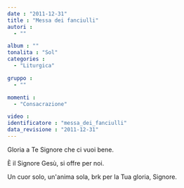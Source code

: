 ```yaml
---
date : "2011-12-31"
title : "Messa dei fanciulli"
autori : 
  - ""

album : ""
tonalita : "Sol"
categories : 
  - "Liturgica"

gruppo : 
  - ""

momenti : 
  - "Consacrazione"

video : 
identificatore : "messa_dei_fanciulli"
data_revisione : "2011-12-31"
---
```

  
  
Gloria a Te Signore che ci vuoi bene.  
  
  
È il Signore Gesù, si offre per noi.  
  
  
Un cuor solo, un'anima sola, brk per la Tua gloria, Signore.  
  
  
  
